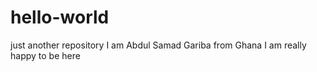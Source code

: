 # hello-world
just another repository
I am Abdul Samad Gariba from Ghana
I am really happy to be here
